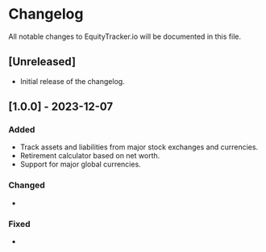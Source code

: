 # Changelog

All notable changes to EquityTracker.io will be documented in this file.

## [Unreleased]

- Initial release of the changelog.

## [1.0.0] - 2023-12-07

### Added
- Track assets and liabilities from major stock exchanges and currencies.
- Retirement calculator based on net worth.
- Support for major global currencies.

### Changed
- 

### Fixed
- 
